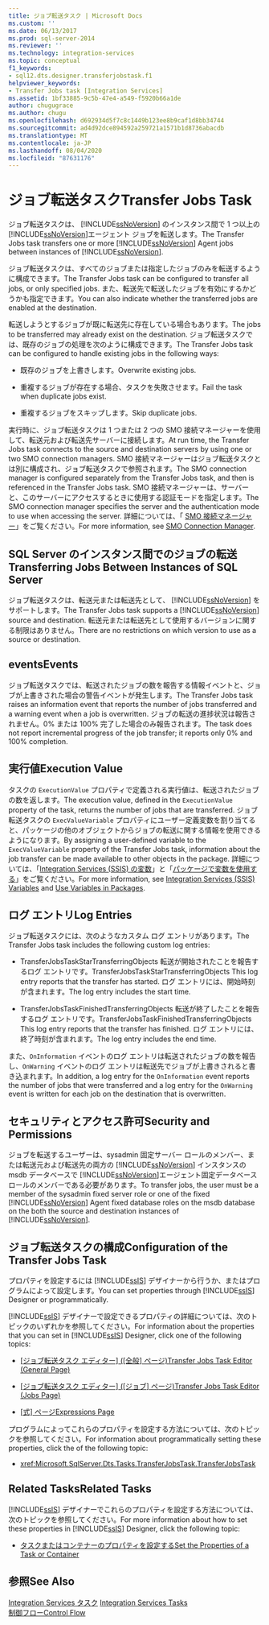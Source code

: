```yaml
---
title: ジョブ転送タスク | Microsoft Docs
ms.custom: ''
ms.date: 06/13/2017
ms.prod: sql-server-2014
ms.reviewer: ''
ms.technology: integration-services
ms.topic: conceptual
f1_keywords:
- sql12.dts.designer.transferjobstask.f1
helpviewer_keywords:
- Transfer Jobs task [Integration Services]
ms.assetid: 1bf33885-9c5b-47e4-a549-f5920b66a1de
author: chugugrace
ms.author: chugu
ms.openlocfilehash: d692934d5f7c8c1449b123ee8b9caf1d8bb34744
ms.sourcegitcommit: ad4d92dce894592a259721a1571b1d8736abacdb
ms.translationtype: MT
ms.contentlocale: ja-JP
ms.lasthandoff: 08/04/2020
ms.locfileid: "87631176"
---
```

# <a name="transfer-jobs-task"></a><span data-ttu-id="a6648-102">ジョブ転送タスク</span><span class="sxs-lookup"><span data-stu-id="a6648-102">Transfer Jobs Task</span></span>
  <span data-ttu-id="a6648-103">ジョブ転送タスクは、 [!INCLUDE[ssNoVersion](../../includes/ssnoversion-md.md)] のインスタンス間で 1 つ以上の [!INCLUDE[ssNoVersion](../../includes/ssnoversion-md.md)]エージェント ジョブを転送します。</span><span class="sxs-lookup"><span data-stu-id="a6648-103">The Transfer Jobs task transfers one or more [!INCLUDE[ssNoVersion](../../includes/ssnoversion-md.md)] Agent jobs between instances of [!INCLUDE[ssNoVersion](../../includes/ssnoversion-md.md)].</span></span>  
  
 <span data-ttu-id="a6648-104">ジョブ転送タスクは、すべてのジョブまたは指定したジョブのみを転送するように構成できます。</span><span class="sxs-lookup"><span data-stu-id="a6648-104">The Transfer Jobs task can be configured to transfer all jobs, or only specified jobs.</span></span> <span data-ttu-id="a6648-105">また、転送先で転送したジョブを有効にするかどうかも指定できます。</span><span class="sxs-lookup"><span data-stu-id="a6648-105">You can also indicate whether the transferred jobs are enabled at the destination.</span></span>  
  
 <span data-ttu-id="a6648-106">転送しようとするジョブが既に転送先に存在している場合もあります。</span><span class="sxs-lookup"><span data-stu-id="a6648-106">The jobs to be transferred may already exist on the destination.</span></span> <span data-ttu-id="a6648-107">ジョブ転送タスクでは、既存のジョブの処理を次のように構成できます。</span><span class="sxs-lookup"><span data-stu-id="a6648-107">The Transfer Jobs task can be configured to handle existing jobs in the following ways:</span></span>  
  
-   <span data-ttu-id="a6648-108">既存のジョブを上書きします。</span><span class="sxs-lookup"><span data-stu-id="a6648-108">Overwrite existing jobs.</span></span>  
  
-   <span data-ttu-id="a6648-109">重複するジョブが存在する場合、タスクを失敗させます。</span><span class="sxs-lookup"><span data-stu-id="a6648-109">Fail the task when duplicate jobs exist.</span></span>  
  
-   <span data-ttu-id="a6648-110">重複するジョブをスキップします。</span><span class="sxs-lookup"><span data-stu-id="a6648-110">Skip duplicate jobs.</span></span>  
  
 <span data-ttu-id="a6648-111">実行時に、ジョブ転送タスクは 1 つまたは 2 つの SMO 接続マネージャーを使用して、転送元および転送先サーバーに接続します。</span><span class="sxs-lookup"><span data-stu-id="a6648-111">At run time, the Transfer Jobs task connects to the source and destination servers by using one or two SMO connection managers.</span></span> <span data-ttu-id="a6648-112">SMO 接続マネージャーはジョブ転送タスクとは別に構成され、ジョブ転送タスクで参照されます。</span><span class="sxs-lookup"><span data-stu-id="a6648-112">The SMO connection manager is configured separately from the Transfer Jobs task, and then is referenced in the Transfer Jobs task.</span></span> <span data-ttu-id="a6648-113">SMO 接続マネージャーは、サーバーと、このサーバーにアクセスするときに使用する認証モードを指定します。</span><span class="sxs-lookup"><span data-stu-id="a6648-113">The SMO connection manager specifies the server and the authentication mode to use when accessing the server.</span></span> <span data-ttu-id="a6648-114">詳細については、「 [SMO 接続マネージャー](../connection-manager/smo-connection-manager.md)」をご覧ください。</span><span class="sxs-lookup"><span data-stu-id="a6648-114">For more information, see [SMO Connection Manager](../connection-manager/smo-connection-manager.md).</span></span>  
  
## <a name="transferring-jobs-between-instances-of-sql-server"></a><span data-ttu-id="a6648-115">SQL Server のインスタンス間でのジョブの転送</span><span class="sxs-lookup"><span data-stu-id="a6648-115">Transferring Jobs Between Instances of SQL Server</span></span>  
 <span data-ttu-id="a6648-116">ジョブ転送タスクは、転送元または転送先として、 [!INCLUDE[ssNoVersion](../../includes/ssnoversion-md.md)] をサポートします。</span><span class="sxs-lookup"><span data-stu-id="a6648-116">The Transfer Jobs task supports a [!INCLUDE[ssNoVersion](../../includes/ssnoversion-md.md)] source and destination.</span></span> <span data-ttu-id="a6648-117">転送元または転送先として使用するバージョンに関する制限はありません。</span><span class="sxs-lookup"><span data-stu-id="a6648-117">There are no restrictions on which version to use as a source or destination.</span></span>  
  
## <a name="events"></a><span data-ttu-id="a6648-118">events</span><span class="sxs-lookup"><span data-stu-id="a6648-118">Events</span></span>  
 <span data-ttu-id="a6648-119">ジョブ転送タスクでは、転送されたジョブの数を報告する情報イベントと、ジョブが上書きされた場合の警告イベントが発生します。</span><span class="sxs-lookup"><span data-stu-id="a6648-119">The Transfer Jobs task raises an information event that reports the number of jobs transferred and a warning event when a job is overwritten.</span></span> <span data-ttu-id="a6648-120">ジョブの転送の進捗状況は報告されません。0% または 100% 完了した場合のみ報告されます。</span><span class="sxs-lookup"><span data-stu-id="a6648-120">The task does not report incremental progress of the job transfer; it reports only 0% and 100% completion.</span></span>  
  
## <a name="execution-value"></a><span data-ttu-id="a6648-121">実行値</span><span class="sxs-lookup"><span data-stu-id="a6648-121">Execution Value</span></span>  
 <span data-ttu-id="a6648-122">タスクの `ExecutionValue` プロパティで定義される実行値は、転送されたジョブの数を返します。</span><span class="sxs-lookup"><span data-stu-id="a6648-122">The execution value, defined in the `ExecutionValue` property of the task, returns the number of jobs that are transferred.</span></span> <span data-ttu-id="a6648-123">ジョブ転送タスクの `ExecValueVariable` プロパティにユーザー定義変数を割り当てると、パッケージの他のオブジェクトからジョブの転送に関する情報を使用できるようになります。</span><span class="sxs-lookup"><span data-stu-id="a6648-123">By assigning a user-defined variable to the `ExecValueVariable` property of the Transfer Jobs task, information about the job transfer can be made available to other objects in the package.</span></span> <span data-ttu-id="a6648-124">詳細については、「[Integration Services &#40;SSIS&#41; の変数](../integration-services-ssis-variables.md)」と「[パッケージで変数を使用する](../use-variables-in-packages.md)」をご覧ください。</span><span class="sxs-lookup"><span data-stu-id="a6648-124">For more information, see [Integration Services &#40;SSIS&#41; Variables](../integration-services-ssis-variables.md) and [Use Variables in Packages](../use-variables-in-packages.md).</span></span>  
  
## <a name="log-entries"></a><span data-ttu-id="a6648-125">ログ エントリ</span><span class="sxs-lookup"><span data-stu-id="a6648-125">Log Entries</span></span>  
 <span data-ttu-id="a6648-126">ジョブ転送タスクには、次のようなカスタム ログ エントリがあります。</span><span class="sxs-lookup"><span data-stu-id="a6648-126">The Transfer Jobs task includes the following custom log entries:</span></span>  
  
-   <span data-ttu-id="a6648-127">TransferJobsTaskStarTransferringObjects   転送が開始されたことを報告するログ エントリです。</span><span class="sxs-lookup"><span data-stu-id="a6648-127">TransferJobsTaskStarTransferringObjects   This log entry reports that the transfer has started.</span></span> <span data-ttu-id="a6648-128">ログ エントリには、開始時刻が含まれます。</span><span class="sxs-lookup"><span data-stu-id="a6648-128">The log entry includes the start time.</span></span>  
  
-   <span data-ttu-id="a6648-129">TransferJobsTaskFinishedTransferringObjects    転送が終了したことを報告するログ エントリです。</span><span class="sxs-lookup"><span data-stu-id="a6648-129">TransferJobsTaskFinishedTransferringObjects    This log entry reports that the transfer has finished.</span></span> <span data-ttu-id="a6648-130">ログ エントリには、終了時刻が含まれます。</span><span class="sxs-lookup"><span data-stu-id="a6648-130">The log entry includes the end time.</span></span>  
  
 <span data-ttu-id="a6648-131">また、`OnInformation` イベントのログ エントリは転送されたジョブの数を報告し、`OnWarning` イベントのログ エントリは転送先でジョブが上書きされると書き込まれます。</span><span class="sxs-lookup"><span data-stu-id="a6648-131">In addition, a log entry for the `OnInformation` event reports the number of jobs that were transferred and a log entry for the `OnWarning` event is written for each job on the destination that is overwritten.</span></span>  
  
## <a name="security-and-permissions"></a><span data-ttu-id="a6648-132">セキュリティとアクセス許可</span><span class="sxs-lookup"><span data-stu-id="a6648-132">Security and Permissions</span></span>  
 <span data-ttu-id="a6648-133">ジョブを転送するユーザーは、sysadmin 固定サーバー ロールのメンバー、または転送元および転送先の両方の [!INCLUDE[ssNoVersion](../../includes/ssnoversion-md.md)] インスタンスの msdb データベースで [!INCLUDE[ssNoVersion](../../includes/ssnoversion-md.md)]エージェント固定データベース ロールのメンバーである必要があります。</span><span class="sxs-lookup"><span data-stu-id="a6648-133">To transfer jobs, the user must be a member of the sysadmin fixed server role or one of the fixed [!INCLUDE[ssNoVersion](../../includes/ssnoversion-md.md)] Agent fixed database roles on the msdb database on the both the source and destination instances of [!INCLUDE[ssNoVersion](../../includes/ssnoversion-md.md)].</span></span>  
  
## <a name="configuration-of-the-transfer-jobs-task"></a><span data-ttu-id="a6648-134">ジョブ転送タスクの構成</span><span class="sxs-lookup"><span data-stu-id="a6648-134">Configuration of the Transfer Jobs Task</span></span>  
 <span data-ttu-id="a6648-135">プロパティを設定するには [!INCLUDE[ssIS](../../includes/ssis-md.md)] デザイナーから行うか、またはプログラムによって設定します。</span><span class="sxs-lookup"><span data-stu-id="a6648-135">You can set properties through [!INCLUDE[ssIS](../../includes/ssis-md.md)] Designer or programmatically.</span></span>  
  
 <span data-ttu-id="a6648-136">[!INCLUDE[ssIS](../../includes/ssis-md.md)] デザイナーで設定できるプロパティの詳細については、次のトピックのいずれかを参照してください。</span><span class="sxs-lookup"><span data-stu-id="a6648-136">For information about the properties that you can set in [!INCLUDE[ssIS](../../includes/ssis-md.md)] Designer, click one of the following topics:</span></span>  
  
-   <span data-ttu-id="a6648-137">[[ジョブ転送タスク エディター] ([全般] ページ)](../general-page-of-integration-services-designers-options.md)</span><span class="sxs-lookup"><span data-stu-id="a6648-137">[Transfer Jobs Task Editor &#40;General Page&#41;](../general-page-of-integration-services-designers-options.md)</span></span>  
  
-   <span data-ttu-id="a6648-138">[[ジョブ転送タスク エディター] ([ジョブ] ページ)](../transfer-jobs-task-editor-jobs-page.md)</span><span class="sxs-lookup"><span data-stu-id="a6648-138">[Transfer Jobs Task Editor &#40;Jobs Page&#41;](../transfer-jobs-task-editor-jobs-page.md)</span></span>  
  
-   <span data-ttu-id="a6648-139">[[式] ページ](../expressions/expressions-page.md)</span><span class="sxs-lookup"><span data-stu-id="a6648-139">[Expressions Page](../expressions/expressions-page.md)</span></span>  
  
 <span data-ttu-id="a6648-140">プログラムによってこれらのプロパティを設定する方法については、次のトピックを参照してください。</span><span class="sxs-lookup"><span data-stu-id="a6648-140">For information about programmatically setting these properties, click the of the following topic:</span></span>  
  
-   <xref:Microsoft.SqlServer.Dts.Tasks.TransferJobsTask.TransferJobsTask>  
  
## <a name="related-tasks"></a><span data-ttu-id="a6648-141">Related Tasks</span><span class="sxs-lookup"><span data-stu-id="a6648-141">Related Tasks</span></span>  
 <span data-ttu-id="a6648-142">[!INCLUDE[ssIS](../../includes/ssis-md.md)] デザイナーでこれらのプロパティを設定する方法については、次のトピックを参照してください。</span><span class="sxs-lookup"><span data-stu-id="a6648-142">For more information about how to set these properties in [!INCLUDE[ssIS](../../includes/ssis-md.md)] Designer, click the following topic:</span></span>  
  
-   [<span data-ttu-id="a6648-143">タスクまたはコンテナーのプロパティを設定する</span><span class="sxs-lookup"><span data-stu-id="a6648-143">Set the Properties of a Task or Container</span></span>](../set-the-properties-of-a-task-or-container.md)  
  
## <a name="see-also"></a><span data-ttu-id="a6648-144">参照</span><span class="sxs-lookup"><span data-stu-id="a6648-144">See Also</span></span>  
 <span data-ttu-id="a6648-145">[Integration Services タスク](integration-services-tasks.md) </span><span class="sxs-lookup"><span data-stu-id="a6648-145">[Integration Services Tasks](integration-services-tasks.md) </span></span>  
 [<span data-ttu-id="a6648-146">制御フロー</span><span class="sxs-lookup"><span data-stu-id="a6648-146">Control Flow</span></span>](control-flow.md)  
  
  
